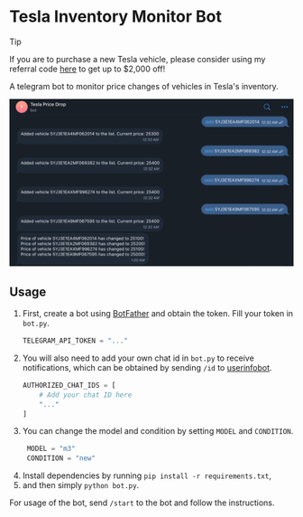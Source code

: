 # Tesla Inventory Monitor Bot

> [!TIP]
> If you are to purchase a new Tesla vehicle, please consider using my referral code [here](https://ts.la/yesheng394959) to get up to $2,000 off!

A telegram bot to monitor price changes of vehicles in Tesla's inventory.

![Screenshot](screenshot.png)

## Usage

1. First, create a bot using [BotFather](https://t.me/BotFather) and obtain the token. Fill your token in `bot.py`.
    ```python
    TELEGRAM_API_TOKEN = "..."
    ```
2. You will also need to add your own chat id in `bot.py` to receive notifications, which can be obtained by sending `/id` to [userinfobot](https://t.me/userinfobot).
    ```python
    AUTHORIZED_CHAT_IDS = [
        # Add your chat ID here
        "..."
    ]
    ```
3. You can change the model and condition by setting `MODEL` and `CONDITION`.
   ```python
    MODEL = "m3"
    CONDITION = "new"
    ```
4. Install dependencies by running `pip install -r requirements.txt`,
5. and then simply `python bot.py`.

For usage of the bot, send `/start` to the bot and follow the instructions.
